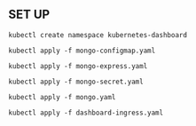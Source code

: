 ## SET UP
```
kubectl create namespace kubernetes-dashboard
```

```
kubectl apply -f mongo-configmap.yaml 
```

```
kubectl apply -f mongo-express.yaml 
```

```
kubectl apply -f mongo-secret.yaml
```

```
kubectl apply -f mongo.yaml  
```

```
kubectl apply -f dashboard-ingress.yaml
```